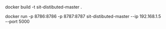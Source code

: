 docker build -t sit-distibuted-master .

docker run -p 8786:8786 -p 8787:8787 sit-distibuted-master --ip 192.168.1.5 --port 5000